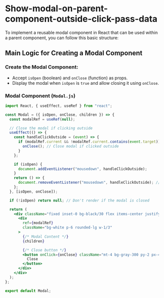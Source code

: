 # Show-modal-on-parent-component-outside-click-pass-data


To implement a reusable modal component in React that can be used within a parent component, you can follow this basic structure:

## Main Logic for Creating a Modal Component

### Create the Modal Component:
- Accept `isOpen` (boolean) and `onClose` (function) as props.
- Display the modal when `isOpen` is `true` and allow closing it using `onClose`.

### Modal Component (`Modal.js`)

```jsx
import React, { useEffect, useRef } from "react";

const Modal = ({ isOpen, onClose, children }) => {
  const modalRef = useRef(null);

  // Close the modal if clicking outside
  useEffect(() => {
    const handleClickOutside = (event) => {
      if (modalRef.current && !modalRef.current.contains(event.target)) {
        onClose(); // Close modal if clicked outside
      }
    };

    if (isOpen) {
      document.addEventListener("mousedown", handleClickOutside);
    }
    return () => {
      document.removeEventListener("mousedown", handleClickOutside); // Clean up
    };
  }, [isOpen, onClose]);

  if (!isOpen) return null; // Don't render if the modal is closed

  return (
    <div className="fixed inset-0 bg-black/30 flex items-center justify-center z-50">
      <div
        ref={modalRef}
        className="bg-white p-6 rounded-lg w-1/3"
      >
        {/* Modal Content */}
        {children}

        {/* Close button */}
        <button onClick={onClose} className="mt-4 bg-gray-300 py-2 px-4 rounded">
          Close
        </button>
      </div>
    </div>
  );
};

export default Modal;
